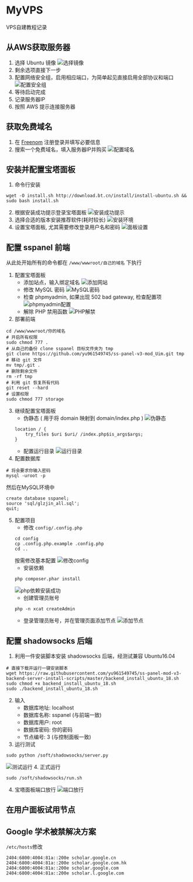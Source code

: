 # MyVPS
VPS自建教程记录

## 从AWS获取服务器
1. 选择 Ubuntu 镜像
![选择镜像](1.png)
2. 剩余选项直接下一步
3. 配置网络安全组，启用相应端口，为简单起见直接启用全部协议和端口
![配置安全组](2.png)
4. 等待启动完成
5. 记录服务器IP
6. 按照 AWS 提示连接服务器

## 获取免费域名
1. 在 [Freenom](freenom.com) 注册登录并填写必要信息
2. 搜索一个免费域名，填入服务器IP并购买
![配置域名](3.png)

## 安装并配置宝塔面板
1. 命令行安装
```
wget -O install.sh http://download.bt.cn/install/install-ubuntu.sh && sudo bash install.sh
```
2. 根据安装成功提示登录宝塔面板
![安装成功提示](4.png)
3. 选择合适的版本安装推荐软件(耗时较长)
![安装环境](5.png)
4. 设置宝塔面板, 尤其需要修改登录用户名和密码
![面板设置](6.png)

## 配置 sspanel 前端
从此处开始所有的命令都在 `/www/wwwroot/自己的域名` 下执行
1. 配置宝塔面板
    + 添加站点，输入绑定域名
    ![添加网站](添加网站.png)
    + 修改 MySQL 密码
    ![MySQL密码](mysql密码.png)
    + 检查 phpmyadmin, 如果出现 502 bad gateway, 检查配置项
    ![phpmyadmin配置](phpmyadmin配置.png)
    + 解除 PHP 禁用函数
    ![PHP解禁](PHP解禁.png)
2. 部署前端
```
cd /www/wwwroot/你的域名
# 开启所有权限
sudo chmod 777 .
# 从自己的备份 clone sspanel 目标文件夹为 tmp
git clone https://github.com/yu961549745/ss-panel-v3-mod_Uim.git tmp 
# 移动 git 文件
mv tmp/.git . 
# 删除剩余文件
rm -rf tmp
# 利用 git 恢复所有代码
git reset --hard
# 设置权限
sudo chmod 777 storage
```
3. 继续配置宝塔面板
    + 伪静态 ( 用于将 domain 映射到 domain/index.php )
    ![伪静态](伪静态.png)
    ```
    location / {
        try_files $uri $uri/ /index.php$is_args$args;
    }
    ```
    + 配置运行目录
    ![运行目录](运行目录.png)
4. 配置数据库
```
# 将会要求你输入密码
mysql -uroot -p
```
然后在MySQL环境中
```
create database sspanel;
source 'sql/glzjin_all.sql';
quit;
```
5. 配置项目
    + 修改 `config/.config.php`
    ```
    cd config
    cp .config.php.example .config.php
    cd ..
    ```
    按需修改基本配置
    ![修改config](修改config.png)
    + 安装依赖
    ```
    php composer.phar install
    ```
    ![php依赖安装成功](php依赖安装成功.png)
    + 创建管理员账号
    ```
    php -n xcat createAdmin
    ```
    + 登录管理员账号，并在管理页面添加节点
    ![添加节点](添加节点.png)

## 配置 shadowsocks 后端
1. 利用一件安装脚本安装 shadowsocks 后端，经测试兼容 Ubuntu16.04
```
# 直接下载并运行一键安装脚本
wget https://raw.githubusercontent.com/yu961549745/ss-panel-mod-v3-backend-server-install-scripts/master/backend_install_ubuntu_18.sh
sudo chmod +x backend_install_ubuntu_18.sh 
sudo ./backend_install_ubuntu_18.sh
```
2. 输入
    + 数据库地址: localhost
    + 数据库名称: sspanel (与前端一致)
    + 数据库用户: root
    + 数据库密码: 你的密码
    + 节点编号: 3 (与控制面板一致)
3. 运行测试
```
sudo python /soft/shadowsocks/server.py
```
![测试运行](测试运行.png)
4. 正式运行
```
sudo /soft/shadowsocks/run.sh
```
4. 宝塔面板端口放行
![端口放行](端口放行.png)

## 在用户面板试用节点

## Google 学术被禁解决方案
`/etc/hosts`修改
```
2404:6800:4004:81a::200e scholar.google.cn
2404:6800:4004:81a::200e scholar.google.com.hk
2404:6800:4004:81a::200e scholar.google.com
2404:6800:4004:81a::200e scholar.l.google.com
```
